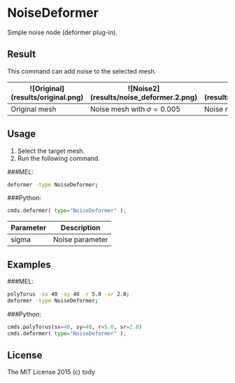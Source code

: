 
NoiseDeformer
====

Simple noise node (deformer plug-in).

## Result

This command can add noise to the selected mesh.

| ![Original] (results/original.png) | ![Noise2] (results/noise_deformer.2.png) | ![Noise3] (results/noise_deformer.3.png) |
|-------------------------|-----------------|-----------------|
| Original mesh   | Noise mesh with $\sigma=0.005$  | Noise mesh with $\sigma=0.01$  |

## Usage

1. Select the target mesh.
2. Run the following command.

###MEL:
``` bash
deformer -type NoiseDeformer;
```
###Python:
``` python
cmds.deformer( type="NoiseDeformer" );
```

|Parameter|Description |
|----------|------------|
|sigma     |Noise parameter |

## Examples

###MEL:
``` bash
polyTorus -sx 40 -sy 40 -r 5.0 -sr 2.0;
deformer -type NoiseDeformer;
```

###Python:
``` python
cmds.polyTorus(sx=40, sy=40, r=5.0, sr=2.0)
cmds.deformer( type="NoiseDeformer" );
```

## License

The MIT License 2015 (c) tody